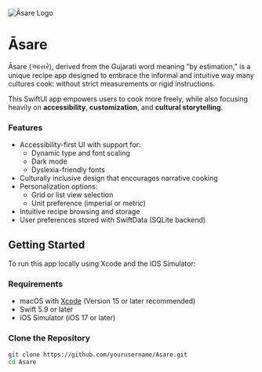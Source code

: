 ![Āsare Logo](https://i.imgur.com/Zqtsada.png)

# Āsare 
Āsare (આસરે), derived from the Gujarati word meaning "by estimation," is a unique recipe app designed to embrace the informal and intuitive way many cultures cook: without strict measurements or rigid instructions.

This SwiftUI app empowers users to cook more freely, while also focusing heavily on **accessibility**, **customization**, and **cultural storytelling**.

### Features

- Accessibility-first UI with support for:
  - Dynamic type and font scaling
  - Dark mode
  - Dyslexia-friendly fonts
- Culturally inclusive design that encourages narrative cooking
- Personalization options:
  - Grid or list view selection
  - Unit preference (imperial or metric)
- Intuitive recipe browsing and storage
- User preferences stored with SwiftData (SQLite backend)

## Getting Started

To run this app locally using Xcode and the iOS Simulator:

### Requirements

- macOS with [Xcode](https://developer.apple.com/xcode/) (Version 15 or later recommended)
- Swift 5.9 or later
- iOS Simulator (iOS 17 or later)

### Clone the Repository

```bash
git clone https://github.com/yourusername/Asare.git
cd Asare
